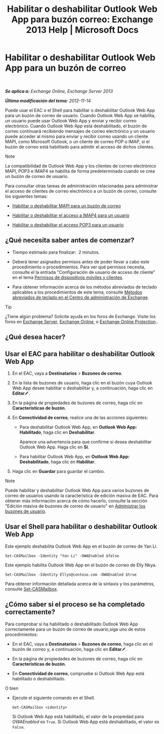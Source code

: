 ﻿---
title: 'Habilitar o deshabilitar Outlook Web App para buzón correo: Exchange 2013 Help | Microsoft Docs'
TOCTitle: Habilitar o deshabilitar Outlook Web App para un buzón de correo
ms:assetid: abc19646-6211-4f18-a060-e347452dcc53
ms:mtpsurl: https://technet.microsoft.com/es-es/library/Bb124124(v=EXCHG.150)
ms:contentKeyID: 50556849
ms.date: 04/23/2018
mtps_version: v=EXCHG.150
ms.translationtype: HT
---

# Habilitar o deshabilitar Outlook Web App para un buzón de correo

 

_**Se aplica a:** Exchange Online, Exchange Server 2013_

_**Última modificación del tema:** 2012-11-14_

Puede usar el EAC o el Shell para habilitar o deshabilitar Outlook Web App para un buzón de correo de usuario. Cuando Outlook Web App se habilita, un usuario puede usar Outlook Web App y enviar y recibir correo electrónico. Cuando Outlook Web App está deshabilitado, el buzón de correo continuará recibiendo mensajes de correo electrónico y un usuario puede acceder al mismo para enviar y recibir correo usando un cliente MAPI, como Microsoft Outlook, o un cliente de correo POP o IMAP, si el buzón de correo está habilitado para admitir el acceso de dichos clientes.


> [!NOTE]
> La compatibilidad de Outlook Web App y los clientes de correo electrónico MAPI, POP3 e IMAP4 se habilita de forma predeterminada cuando se crea un buzón de correo de usuario.



Para consultar otras tareas de administración relacionadas para administrar el acceso de clientes de correo electrónico a un buzón de correo, consulte los siguientes temas:

  - [Habilitar o deshabilitar MAPI para un buzón de correo](enable-or-disable-mapi-for-a-mailbox-exchange-online-help.md)

  - [Habilitar o deshabilitar el acceso a IMAP4 para un usuario](enable-or-disable-imap4-access-for-a-user-exchange-2013-help.md)

  - [Habilitar o deshabilitar el acceso POP3 para un usuario](enable-or-disable-pop3-access-for-a-user-exchange-2013-help.md)

## ¿Qué necesita saber antes de comenzar?

  - Tiempo estimado para finalizar:  2 minutos.

  - Deberá tener asignados permisos antes de poder llevar a cabo este procedimiento o procedimientos. Para ver qué permisos necesita, consulte el la entrada "Configuración de usuario de acceso de cliente" en el tema [Permisos de dispositivos móviles y clientes](clients-and-mobile-devices-permissions-exchange-2013-help.md).

  - Para obtener información acerca de los métodos abreviados de teclado aplicables a los procedimientos de este tema, consulte [Métodos abreviados de teclado en el Centro de administración de Exchange](keyboard-shortcuts-in-the-exchange-admin-center-exchange-online-protection-help.md).


> [!TIP]
> ¿Tiene algún problema? Solicite ayuda en los foros de Exchange. Visite los foros en <A href="https://go.microsoft.com/fwlink/p/?linkid=60612">Exchange Server</A>, <A href="https://go.microsoft.com/fwlink/p/?linkid=267542">Exchange Online</A>, o <A href="https://go.microsoft.com/fwlink/p/?linkid=285351">Exchange Online Protection</A>..



## ¿Qué desea hacer?

## Usar el EAC para habilitar o deshabilitar Outlook Web App

1.  En el EAC, vaya a **Destinatarios** \> **Buzones de correo**.

2.  En la lista de buzones de usuario, haga clic en el buzón cuya Outlook Web App desee habilitar o deshabilitar y, a continuación, haga clic en **Editar**![Icono Editar](images/Bb124582.6f53ccb2-1f13-4c02-bea0-30690e6ea71d(EXCHG.150).gif "Icono Editar").

3.  En la página de propiedades de buzones de correo, haga clic en **Características de buzón**.

4.  En **Conectividad de correo**, realice una de las acciones siguientes:
    
      - Para deshabilitar Outlook Web App, en **Outlook Web App: Habilitado**, haga clic en **Deshabilitar**.
        
        Aparece una advertencia para que confirme si desea deshabilitar Outlook Web App. Haga clic en **Sí**.
    
      - Para habilitar Outlook Web App, en **Outlook Web App: Deshabilitado**, haga clic en **Habilitar**.

5.  Haga clic en **Guardar** para guardar el cambio.


> [!NOTE]
> Puede habilitar y deshabilitar Outlook Web App para varios buzones de correo de usuarios usando la característica de edición masiva de EAC. Para obtener más información acerca de cómo hacerlo, consulte la sección "Edición masiva de buzones de correo de usuario" en <A href="manage-user-mailboxes-exchange-2013-help.md">Administrar los buzones de usuario</A>.



## Usar el Shell para habilitar o deshabilitar Outlook Web App

Este ejemplo deshabilita Outlook Web App en el buzón de correo de Yan Li.

    Set-CASMailbox -Identity "Yan Li" -OWAEnabled $false

Este ejemplo habilita Outlook Web App en el buzón de correo de Elly Nkya.

    Set-CASMailbox -Identity Ellyn@contoso.com -OWAEnabled $true

Para obtener información detallada acerca de la sintaxis y los parámetros, consulte [Set-CASMailbox](https://technet.microsoft.com/es-es/library/bb125264\(v=exchg.150\)).

## ¿Cómo saber si el proceso se ha completado correctamente?

Para comprobar si ha habilitado o deshabilitado Outlook Web App correctamente para un buzón de correo de usuario,siga uno de estos procedimientos:

  - En el EAC, vaya a **Destinatarios** \> **Buzones de correo**, haga clic en el buzón de correo y, a continuación, haga clic en **Editar**![Icono Editar](images/Bb124582.6f53ccb2-1f13-4c02-bea0-30690e6ea71d(EXCHG.150).gif "Icono Editar").

  - En la página de propiedades de buzones de correo, haga clic en **Características de buzón**.

  - En **Conectividad de correo**, compruebe si Outlook Web App está habilitado o deshabilitado.

O bien

  - Ejecute el siguiente comando en el Shell.
    
        Get-CASMailbox <identity>
    
    Si Outlook Web App está habilitado, el valor de la propiedad para *OWAEnabled* es `True`. Si Outlook Web App está deshabilitado, el valor es `False`.

